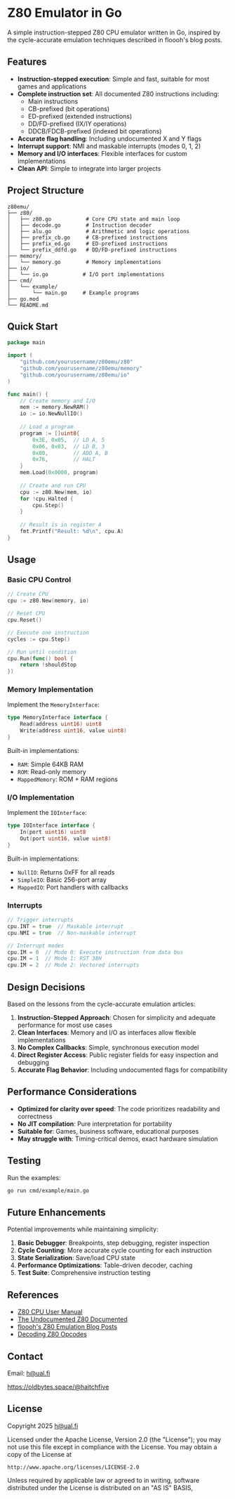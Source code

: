 # Z80 Emulator in Go

A simple instruction-stepped Z80 CPU emulator written in Go, inspired by the cycle-accurate emulation techniques described in floooh's blog posts.

## Features

- **Instruction-stepped execution**: Simple and fast, suitable for most games and applications
- **Complete instruction set**: All documented Z80 instructions including:
  - Main instructions
  - CB-prefixed (bit operations)
  - ED-prefixed (extended instructions)
  - DD/FD-prefixed (IX/IY operations)
  - DDCB/FDCB-prefixed (indexed bit operations)
- **Accurate flag handling**: Including undocumented X and Y flags
- **Interrupt support**: NMI and maskable interrupts (modes 0, 1, 2)
- **Memory and I/O interfaces**: Flexible interfaces for custom implementations
- **Clean API**: Simple to integrate into larger projects

## Project Structure

```
z80emu/
├── z80/
│   ├── z80.go           # Core CPU state and main loop
│   ├── decode.go        # Instruction decoder
│   ├── alu.go           # Arithmetic and logic operations
│   ├── prefix_cb.go     # CB-prefixed instructions
│   ├── prefix_ed.go     # ED-prefixed instructions
│   └── prefix_ddfd.go   # DD/FD-prefixed instructions
├── memory/
│   └── memory.go        # Memory implementations
├── io/
│   └── io.go           # I/O port implementations
├── cmd/
│   └── example/
│       └── main.go     # Example programs
├── go.mod
└── README.md
```

## Quick Start

```go
package main

import (
    "github.com/yourusername/z80emu/z80"
    "github.com/yourusername/z80emu/memory"
    "github.com/yourusername/z80emu/io"
)

func main() {
    // Create memory and I/O
    mem := memory.NewRAM()
    io := io.NewNullIO()
    
    // Load a program
    program := []uint8{
        0x3E, 0x05,  // LD A, 5
        0x06, 0x03,  // LD B, 3
        0x80,        // ADD A, B
        0x76,        // HALT
    }
    mem.Load(0x0000, program)
    
    // Create and run CPU
    cpu := z80.New(mem, io)
    for !cpu.Halted {
        cpu.Step()
    }
    
    // Result is in register A
    fmt.Printf("Result: %d\n", cpu.A)
}
```

## Usage

### Basic CPU Control

```go
// Create CPU
cpu := z80.New(memory, io)

// Reset CPU
cpu.Reset()

// Execute one instruction
cycles := cpu.Step()

// Run until condition
cpu.Run(func() bool {
    return !shouldStop
})
```

### Memory Implementation

Implement the `MemoryInterface`:

```go
type MemoryInterface interface {
    Read(address uint16) uint8
    Write(address uint16, value uint8)
}
```

Built-in implementations:
- `RAM`: Simple 64KB RAM
- `ROM`: Read-only memory
- `MappedMemory`: ROM + RAM regions

### I/O Implementation

Implement the `IOInterface`:

```go
type IOInterface interface {
    In(port uint16) uint8
    Out(port uint16, value uint8)
}
```

Built-in implementations:
- `NullIO`: Returns 0xFF for all reads
- `SimpleIO`: Basic 256-port array
- `MappedIO`: Port handlers with callbacks

### Interrupts

```go
// Trigger interrupts
cpu.INT = true  // Maskable interrupt
cpu.NMI = true  // Non-maskable interrupt

// Interrupt modes
cpu.IM = 0  // Mode 0: Execute instruction from data bus
cpu.IM = 1  // Mode 1: RST 38H
cpu.IM = 2  // Mode 2: Vectored interrupts
```

## Design Decisions

Based on the lessons from the cycle-accurate emulation articles:

1. **Instruction-Stepped Approach**: Chosen for simplicity and adequate performance for most use cases
2. **Clean Interfaces**: Memory and I/O as interfaces allow flexible implementations
3. **No Complex Callbacks**: Simple, synchronous execution model
4. **Direct Register Access**: Public register fields for easy inspection and debugging
5. **Accurate Flag Behavior**: Including undocumented flags for compatibility

## Performance Considerations

- **Optimized for clarity over speed**: The code prioritizes readability and correctness
- **No JIT compilation**: Pure interpretation for portability
- **Suitable for**: Games, business software, educational purposes
- **May struggle with**: Timing-critical demos, exact hardware simulation

## Testing

Run the examples:

```bash
go run cmd/example/main.go
```

## Future Enhancements

Potential improvements while maintaining simplicity:

1. **Basic Debugger**: Breakpoints, step debugging, register inspection
2. **Cycle Counting**: More accurate cycle counting for each instruction
3. **State Serialization**: Save/load CPU state
4. **Performance Optimizations**: Table-driven decoder, caching
5. **Test Suite**: Comprehensive instruction testing

## References

- [Z80 CPU User Manual](http://www.z80.info/z80-documented.pdf)
- [The Undocumented Z80 Documented](http://www.z80.info/z80undoc.htm)
- [floooh's Z80 Emulation Blog Posts](https://floooh.github.io/2021/12/17/cycle-stepped-z80.html)
- [Decoding Z80 Opcodes](http://www.z80.info/decoding.htm)



## Contact

Email: h@ual.fi

https://oldbytes.space/@haitchfive

## License

Copyright 2025 h@ual.fi

Licensed under the Apache License, Version 2.0 (the "License");
you may not use this file except in compliance with the License.
You may obtain a copy of the License at

    http://www.apache.org/licenses/LICENSE-2.0

Unless required by applicable law or agreed to in writing, software
distributed under the License is distributed on an "AS IS" BASIS,
